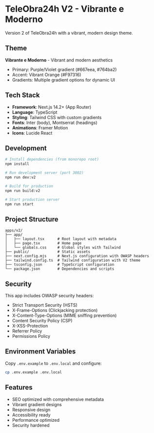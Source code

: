 # TeleObra24h V2 - Vibrante e Moderno

Version 2 of TeleObra24h with a vibrant, modern design theme.

## Theme

**Vibrante e Moderno** - Vibrant and modern aesthetics
- Primary: Purple/Violet gradient (#667eea, #764ba2)
- Accent: Vibrant Orange (#F97316)
- Gradients: Multiple gradient options for dynamic UI

## Tech Stack

- **Framework**: Next.js 14.2+ (App Router)
- **Language**: TypeScript
- **Styling**: Tailwind CSS with custom gradients
- **Fonts**: Inter (body), Montserrat (headings)
- **Animations**: Framer Motion
- **Icons**: Lucide React

## Development

```bash
# Install dependencies (from monorepo root)
npm install

# Run development server (port 3002)
npm run dev:v2

# Build for production
npm run build:v2

# Start production server
npm run start
```

## Project Structure

```
apps/v2/
├── app/
│   ├── layout.tsx      # Root layout with metadata
│   ├── page.tsx        # Home page
│   └── globals.css     # Global styles with Tailwind
├── public/             # Static assets
├── next.config.mjs     # Next.js configuration with OWASP headers
├── tailwind.config.ts  # Tailwind configuration with V2 theme
├── tsconfig.json       # TypeScript configuration
└── package.json        # Dependencies and scripts
```

## Security

This app includes OWASP security headers:
- Strict Transport Security (HSTS)
- X-Frame-Options (Clickjacking protection)
- X-Content-Type-Options (MIME sniffing prevention)
- Content Security Policy (CSP)
- X-XSS-Protection
- Referrer Policy
- Permissions Policy

## Environment Variables

Copy `.env.example` to `.env.local` and configure:

```bash
cp .env.example .env.local
```

## Features

- SEO optimized with comprehensive metadata
- Vibrant gradient designs
- Responsive design
- Accessibility ready
- Performance optimized
- Security hardened
